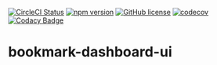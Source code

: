 <!--BadgesSTART-->

[![CircleCI Status](https://circleci.com/gh/es-hackathon/bookmark-dashboard-ui.svg?style=shield&circle-token=6df5acd14909e633af370a9ff340ef68a6433351)](https://app.circleci.com/pipelines/github/es-hackathon/bookmark-dashboard-ui)
[![npm version](https://img.shields.io/npm/v/react.svg?style=flat)](https://www.npmjs.com/package/react)
[![GitHub license](https://img.shields.io/badge/license-MIT-blue.svg)](https://github.com/es-hackathon/bookmark-dashboard-ui/blob/develop/LICENSE)
[![codecov](https://codecov.io/gh/es-hackathon/bookmark-dashboard-ui/branch/master/graph/badge.svg?token=YKML1CE6BN)](https://codecov.io/gh/es-hackathon/bookmark-dashboard-ui)
[![Codacy Badge](https://api.codacy.com/project/badge/Grade/3b74ee0e8da64daf94199f8a7f2fcf12)](https://app.codacy.com/gh/es-hackathon/bookmark-dashboard-ui/dashboard?utm_source=github.com&amp;utm_medium=referral&amp;utm_content=es-hackathon/bookmark-dashboard-ui/dashboard&amp;utm_campaign=Badge_Grade_Dashboard)

# bookmark-dashboard-ui
